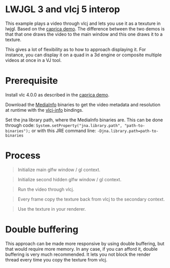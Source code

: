 # LWJGL 3 and vlcj 5 interop

This example plays a video through vlcj and lets you use it as a texuture in lwjgl.
Based on the [caprica demo](https://github.com/caprica/vlcj-lwjgl-demo). The difference between the two demos is that that one draws the video to the main window and this one draws it to a texture. 

This gives a lot of flexibility as to how to approach displaying it.
For instance, you can display it on a quad in a 3d engine or composite multiple videos at once in a VJ tool.
# Prerequisite 
Install vlc 4.0.0 as described in the [caprica demo](https://github.com/caprica/vlcj-lwjgl-demo).

Download the [MediaInfo](https://mediaarea.net/en/MediaInfo/Download/Windows) binaries to get the video metadata and resolution at runtime with the [vlcj-info](https://github.com/caprica/vlcj-info) bindings.

Set the jna library path, where the MediaInfo binaries are. This can be done through code: 
`System.setProperty("jna.library.path", "path-to-binaries");` or with this JRE command line: `-Djna.library.path=path-to-binaries`

# Process
> Initialize main  glfw window / gl context.

> Initialize second hidden glfw window / gl context.

> Run the video through vlcj.

> Every frame copy the texture back from vlcj to the secondary context.

> Use the texture in your renderer.

# Double buffering

This approach can be made more responsive by using double buffering, but that would require more memory.
In any case, if you can afford it, double buffering is very much recommended. It lets you not block the render thread every time you copy the texture from vlcj.

